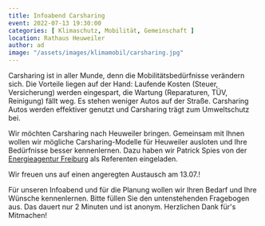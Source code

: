 ```yaml
---
title: Infoabend Carsharing
event: 2022-07-13 19:30:00
categories: [ Klimaschutz, Mobilität, Gemeinschaft ]
location: Rathaus Heuweiler
author: ad
image: "/assets/images/klimamobil/carsharing.jpg"
---
```


Carsharing ist in aller Munde, denn die Mobilitätsbedürfnisse verändern sich. Die Vorteile liegen auf der Hand: Laufende Kosten (Steuer, Versicherung) werden eingespart, die Wartung (Reparaturen, TÜV, Reinigung) fällt weg. Es stehen weniger Autos auf der Straße. Carsharing Autos werden effektiver genutzt und Carsharing trägt zum Umweltschutz bei.

Wir möchten Carsharing nach Heuweiler bringen. Gemeinsam mit Ihnen wollen wir mögliche Carsharing-Modelle für Heuweiler ausloten und Ihre Bedürfnisse besser kennenlernen. Dazu haben wir Patrick Spies von der [Energieagentur Freiburg](https://energieagentur-regio-freiburg.eu/kontakt/) als Referenten eingeladen. 

Wir freuen uns auf einen angeregten Austausch am 13.07.!

Für unseren Infoabend und für die Planung wollen wir Ihren Bedarf und Ihre Wünsche kennenlernen. Bitte füllen Sie den untenstehenden Fragebogen aus. Das dauert nur 2 Minuten und ist anonym. Herzlichen Dank für's Mitmachen!
